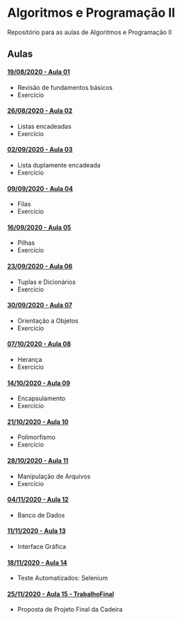 # Algoritmos e Programação II

Repositório para as aulas de Algoritmos e Programação II


## Aulas

#### [19/08/2020 - Aula 01](https://github.com/brunnolorenzoni/algoritmos-programacao-ii/tree/master/Aula01 "Aula 01")
 - Revisão de fundamentos básicos
 - Exercício

#### [26/08/2020 - Aula 02](https://github.com/brunnolorenzoni/algoritmos-programacao-ii/tree/master/Aula02 "Aula 02")
 - Listas encadeadas
 - Exercício

#### [02/09/2020 - Aula 03](https://github.com/brunnolorenzoni/algoritmos-programacao-ii/tree/master/Aula03 "Aula 03")
 - Lista duplamente encadeada
 - Exercício

#### [09/09/2020 - Aula 04](https://github.com/brunnolorenzoni/algoritmos-programacao-ii/tree/master/Aula04 "Aula 04")
 - Filas
 - Exercício

#### [16/09/2020 - Aula 05](https://github.com/brunnolorenzoni/algoritmos-programacao-ii/tree/master/Aula05 "Aula 05")
 - Pilhas
 - Exercício

#### [23/09/2020 - Aula 06](https://github.com/brunnolorenzoni/algoritmos-programacao-ii/tree/master/Aula06 "Aula 06")
 - Tuplas e Dicionários
 - Exercício

#### [30/09/2020 - Aula 07](https://github.com/brunnolorenzoni/algoritmos-programacao-ii/tree/master/Aula07 "Aula 07")
 - Orientação a Objetos
 - Exercício

#### [07/10/2020 - Aula 08](https://github.com/brunnolorenzoni/algoritmos-programacao-ii/tree/master/Aula08 "Aula 08")
 - Herança
 - Exercício

#### [14/10/2020 - Aula 09](https://github.com/brunnolorenzoni/algoritmos-programacao-ii/tree/master/Aula09 "Aula 09")
 - Encapsulamento
 - Exercício

#### [21/10/2020 - Aula 10](https://github.com/brunnolorenzoni/algoritmos-programacao-ii/tree/master/Aula10 "Aula 10")
 - Polimorfismo
 - Exercício

#### [28/10/2020 - Aula 11](https://github.com/brunnolorenzoni/algoritmos-programacao-ii/tree/master/Aula11 "Aula 11")
 - Manipulação de Arquivos
 - Exercício
 
#### [04/11/2020 - Aula 12](https://github.com/brunnolorenzoni/algoritmos-programacao-ii/tree/master/Aula12 "Aula 12")
 - Banco de Dados 

#### [11/11/2020 - Aula 13](https://github.com/brunnolorenzoni/algoritmos-programacao-ii/tree/master/Aula13 "Aula 13")
 - Interface Gráfica

#### [18/11/2020 - Aula 14](https://github.com/brunnolorenzoni/algoritmos-programacao-ii/tree/master/Aula14 "Aula 14")
 - Teste Automatizados: Selenium

#### [25/11/2020 - Aula 15 - TrabalhoFinal](https://github.com/brunnolorenzoni/algoritmos-programacao-ii/tree/master/TrabalhoFinal "Aula 15 - TrabalhoFinal")
 - Proposta de Projeto Final da Cadeira